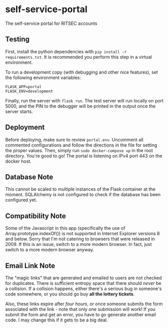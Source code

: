 # self-service-portal
The self-service portal for RITSEC accounts

## Testing
First, install the python dependencies with `pip install -r requirements.txt`.
It is recommended you perform this step in a virtual environment.

To run a development copy (with debugging and other nice features), set the
following environment variables:
```
FLASK_APP=portal
FLASK_ENV=development
```

Finally, run the server with `flask run`.  The test server will run locally on
port 5000, and the PIN to the debugger will be printed in the output once the
server starts.

## Deployment
Before deploying, make sure to review `portal.env`.  Uncomment all commented
configurations and follow the directions in the file for setting the proper
values.  Then, simply run `sudo docker-compose up` in the root directory.
You're good to go!  The portal is listening on IPv4 port 443 on the docker
host.

## Database Note
This cannot be scaled to multiple instances of the Flask container at the
moment.  SQLAlchemy is not configured to check if the database has been
configured yet.

## Compatibility Note
Some of the Javascript in this app (specifically the use of
Array.prototype.indexOf()) is not supported in Internet Explorer versions 8 and
below.  Sorry that I'm not catering to browsers that were released in 2009.  If
this is an issue, switch to a more modern browser.  In fact, just switch to a
more modern browser anyway.

## Email Link Note
The "magic links" that are generated and emailed to users are not checked for
duplicates.  There is sufficient entropy space that there should _never_ be a
collision.  If a collision happens, either there's a serious bug in someone's
code somewhere, or you should go buy **all the lottery tickets**.

Also, these links expire after _four hours_, or once someone submits the form
associated with the link - note that only one submission will work!  If you
submit the form and get an error, you have to go generate another email code.
I may change this if it gets to be a big deal.